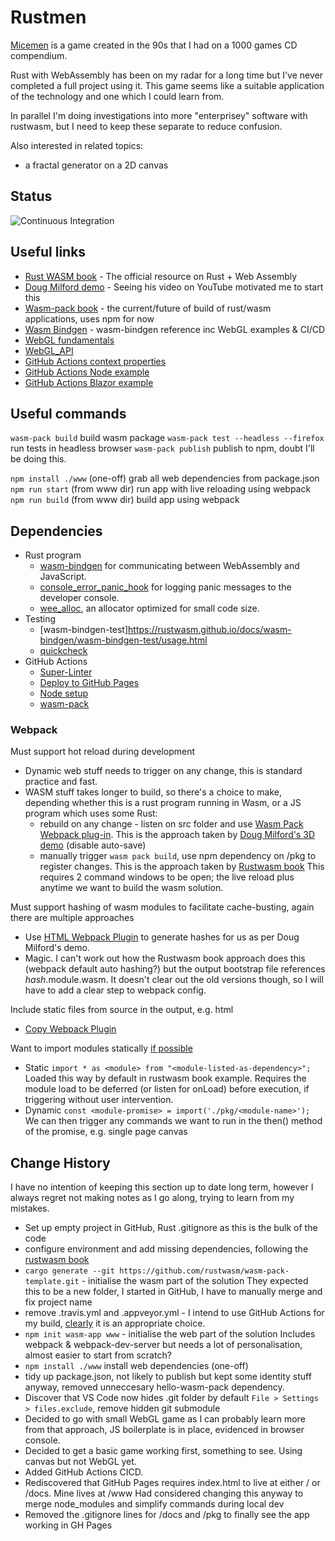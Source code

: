 # Rustmen

[Micemen](https://archive.org/details/MiceMen_1020) is a game created in the 90s that I had on a 1000 games CD compendium.

Rust with WebAssembly has been on my radar for a long time but I've never completed a full project using it.
This game seems like a suitable application of the technology and one which I could learn from.

In parallel I'm doing investigations into more "enterprisey" software with rustwasm, but I need to keep these separate to reduce confusion.

Also interested in related topics:
- a fractal generator on a 2D canvas

## Status

![Continuous Integration](https://github.com/mtempleheald/rustmen/workflows/ci/badge.svg)

## Useful links

- [Rust WASM book](https://rustwasm.github.io/docs/book) - The official resource on Rust + Web Assembly
- [Doug Milford demo](https://github.com/dmilford/rust-3d-demo) - Seeing his video on YouTube motivated me to start this
- [Wasm-pack book](https://rustwasm.github.io/wasm-pack/book/) - the current/future of build of rust/wasm applications, uses npm for now
- [Wasm Bindgen](https://rustwasm.github.io/docs/wasm-bindgen/) - wasm-bindgen reference inc WebGL examples & CI/CD
- [WebGL fundamentals](https://webglfundamentals.org/)
- [WebGL_API](https://developer.mozilla.org/en-US/docs/Web/API/WebGL_API)
- [GitHub Actions context properties](https://docs.github.com/en/actions/reference/context-and-expression-syntax-for-github-actions#github-context)
- [GitHub Actions Node example](https://stackoverflow.com/questions/58347746/automating-the-build-and-publish-process-with-github-actions-and-github-package)
- [GitHub Actions Blazor example](https://blog.zhaytam.com/2020/06/08/deploy-blazor-wasm-github-pages-using-actions/)

## Useful commands

`wasm-pack build` build wasm package
`wasm-pack test --headless --firefox` run tests in headless browser
`wasm-pack publish` publish to npm, doubt I'll be doing this.

`npm install ./www` (one-off) grab all web dependencies from package.json
`npm run start` (from www dir) run app with live reloading using webpack
`npm run build` (from www dir) build app using webpack

## Dependencies

- Rust program
  - [wasm-bindgen](https://github.com/rustwasm/wasm-bindgen) for communicating between WebAssembly and JavaScript.
  - [console_error_panic_hook](https://github.com/rustwasm/console_error_panic_hook) for logging panic messages to the developer console.
  - [wee_alloc](https://github.com/rustwasm/wee_alloc), an allocator optimized for small code size.
- Testing
  - [wasm-bindgen-test]https://rustwasm.github.io/docs/wasm-bindgen/wasm-bindgen-test/usage.html
  - [quickcheck](https://crates.io/crates/quickcheck)
- GitHub Actions 
  - [Super-Linter](https://github.com/github/super-linter)
  - [Deploy to GitHub Pages](https://github.com/marketplace/actions/deploy-to-github-pages)
  - [Node setup](https://github.com/marketplace/actions/setup-node-js-environment)
  - [wasm-pack](https://rustwasm.github.io/docs/wasm-bindgen/wasm-bindgen-test/continuous-integration.html#github-actions)


### Webpack

Must support hot reload during development
- Dynamic web stuff needs to trigger on any change, this is standard practice and fast.
- WASM stuff takes longer to build, so there's a choice to make, depending whether this is a rust program running in Wasm, or a JS program which uses some Rust:
  - rebuild on any change - listen on src folder and use [Wasm Pack Webpack plug-in](https://github.com/wasm-tool/wasm-pack-plugin).
    This is the approach taken by [Doug Milford's 3D demo](https://github.com/dmilford/rust-3d-demo)  (disable auto-save)
  - manually trigger `wasm pack build`, use npm dependency on /pkg to register changes.
    This is the approach taken by [Rustwasm book](https://rustwasm.github.io/docs/book/)
    This requires 2 command windows to be open; the live reload plus anytime we want to build the wasm solution.

Must support hashing of wasm modules to facilitate cache-busting, again there are multiple approaches
- Use [HTML Webpack Plugin](https://github.com/jantimon/html-webpack-plugin) to generate hashes for us as per Doug Milford's demo.
- Magic.  I can't work out how the Rustwasm book approach does this (webpack default auto hashing?) but the output bootstrap file references _hash_.module.wasm.
  It doesn't clear out the old versions though, so I will have to add a clear step to webpack config.

Include static files from source in the output, e.g. html
- [Copy Webpack Plugin](https://www.npmjs.com/package/copy-webpack-plugin)

Want to import modules statically [if possible](https://developer.mozilla.org/en-US/docs/Web/JavaScript/Reference/Statements/import#dynamic_imports)
- Static `import * as <module> from "<module-listed-as-dependency>";`
  Loaded this way by default in rustwasm book example.
  Requires the module load to be deferred (or listen for onLoad) before execution, if triggering without user intervention.
- Dynamic `const <module-promise> = import('./pkg/<module-name>');`
  We can then trigger any commands we want to run in the then() method of the promise, e.g. single page canvas


## Change History

I have no intention of keeping this section up to date long term, however I always regret not making notes as I go along, trying to learn from my mistakes.

- Set up empty project in GitHub, Rust .gitignore as this is the bulk of the code
- configure environment and add missing dependencies, following the [rustwasm book](https://rustwasm.github.io/docs/book/game-of-life/setup.html)
- `cargo generate --git https://github.com/rustwasm/wasm-pack-template.git` - initialise the wasm part of the solution
  They expected this to be a new folder, I started in GitHub, I have to manually merge and fix project name
- remove .travis.yml and .appveyor.yml - I intend to use GitHub Actions for my build, [clearly](https://blog.rust-lang.org/inside-rust/2020/07/23/rust-ci-is-moving-to-github-actions.html) it is an appropriate choice.
- `npm init wasm-app www` - initialise the web part of the solution
  Includes webpack & webpack-dev-server but needs a lot of personalisation, almost easier to start from scratch?
- `npm install ./www` install web dependencies (one-off)
- tidy up package.json, not likely to publish but kept some identity stuff anyway, removed unneccesary hello-wasm-pack dependency.
- Discover that VS Code now hides .git folder by default `File > Settings > files.exclude`, remove hidden git submodule
- Decided to go with small WebGL game as I can probably learn more from that approach, JS boilerplate is in place, evidenced in browser console.
- Decided to get a basic game working first, something to see.  Using canvas but not WebGL yet.
- Added GitHub Actions CICD.
- Rediscovered that GitHub Pages requires index.html to live at either / or /docs.  Mine lives at /www
  Had considered changing this anyway to merge node_modules and simplify commands during local dev
- Removed the .gitignore lines for /docs and /pkg to finally see the app working in GH Pages
